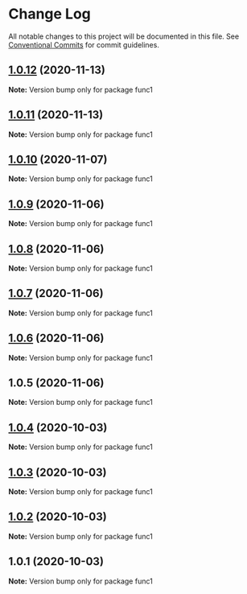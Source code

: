 # Change Log

All notable changes to this project will be documented in this file.
See [Conventional Commits](https://conventionalcommits.org) for commit guidelines.

## [1.0.12](http://bitbucket.org/krupnikyuri/puzzle-pzl/compare/func1@1.0.11...func1@1.0.12) (2020-11-13)

**Note:** Version bump only for package func1





## [1.0.11](http://bitbucket.org/krupnikyuri/puzzle-pzl/compare/func1@1.0.10...func1@1.0.11) (2020-11-13)

**Note:** Version bump only for package func1





## [1.0.10](http://bitbucket.org/krupnikyuri/puzzle-pzl/compare/func1@1.0.9...func1@1.0.10) (2020-11-07)

**Note:** Version bump only for package func1





## [1.0.9](http://bitbucket.org/krupnikyuri/puzzle-pzl/compare/func1@1.0.8...func1@1.0.9) (2020-11-06)

**Note:** Version bump only for package func1





## [1.0.8](http://bitbucket.org/krupnikyuri/puzzle-pzl/compare/func1@1.0.7...func1@1.0.8) (2020-11-06)

**Note:** Version bump only for package func1





## [1.0.7](http://bitbucket.org/krupnikyuri/puzzle-pzl/compare/func1@1.0.6...func1@1.0.7) (2020-11-06)

**Note:** Version bump only for package func1





## [1.0.6](http://bitbucket.org/krupnikyuri/puzzle-pzl/compare/func1@1.0.5...func1@1.0.6) (2020-11-06)

**Note:** Version bump only for package func1





## 1.0.5 (2020-11-06)

**Note:** Version bump only for package func1





## [1.0.4](http://bitbucket.org/krupnikyuri/puzzle-pzl/compare/func1@1.0.3...func1@1.0.4) (2020-10-03)

**Note:** Version bump only for package func1





## [1.0.3](http://bitbucket.org/krupnikyuri/puzzle-pzl/compare/func1@1.0.2...func1@1.0.3) (2020-10-03)

**Note:** Version bump only for package func1





## [1.0.2](http://bitbucket.org/krupnikyuri/puzzle-pzl/compare/func1@1.0.1...func1@1.0.2) (2020-10-03)

**Note:** Version bump only for package func1





## 1.0.1 (2020-10-03)

**Note:** Version bump only for package func1
